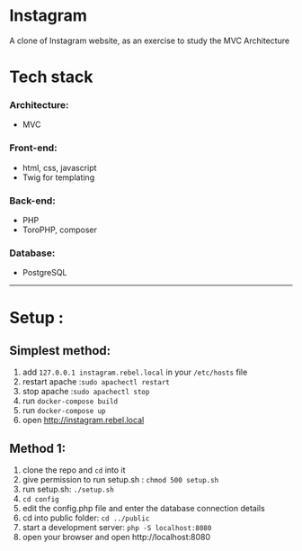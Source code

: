 # Instagram

A clone of Instagram website, as an exercise to study the MVC Architecture

# Tech stack

### Architecture:

- MVC

### Front-end:

- html, css, javascript
- Twig for templating

### Back-end:

- PHP
- ToroPHP, composer

### Database:

- PostgreSQL

---

# Setup :

## Simplest method:

1. add `127.0.0.1 instagram.rebel.local` in your `/etc/hosts` file
2. restart apache :`sudo apachectl restart`
3. stop apache :`sudo apachectl stop`
4. run `docker-compose build`
5. run `docker-compose up`
6. open http://instagram.rebel.local

## Method 1:

1. clone the repo and `cd` into it
2. give permission to run setup.sh : `chmod 500 setup.sh`
3. run setup.sh: `./setup.sh`
4. `cd config`
5. edit the config.php file and enter the database connection details
6. cd into public folder: `cd ../public`
7. start a development server: `php -S localhost:8080`
8. open your browser and open http://localhost:8080